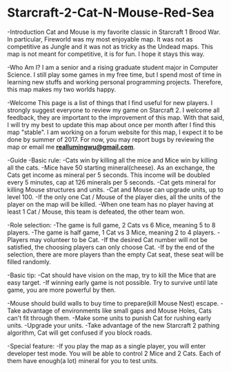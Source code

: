 # Starcraft-2-Cat-N-Mouse-Red-Sea

-Introduction
   Cat and Mouse is my favorite classic in Starcraft 1 Brood War. In particular, Fireworld was my most enjoyable map. It was not as competitive as Jungle and it was not as tricky as the Undead maps. This map is not meant for competitive, it is for fun. I hope it stays this way.

-Who Am I?
   I am a senior and a rising graduate student major in Computer Science. I still play some games in my free time, but I spend most of time in learning new stuffs and working personal programming projects. Therefore, this map makes my two worlds happy.

-Welcome
   This page is a list of things that I find useful for new players. I strongly suggest everyone to review my game on Starcraft 2. I welcome all feedback, they are important to the improvement of this map. With that said, I will try my best to update this map about once per month after I find this map "stable". I am working on a forum website for this map, I expect it to be done by summer of 2017. For now, you may report bugs by reviewing the map or email me **reallumingwu@gmail.com**.

-Guide
  -Basic rule:
   -Cats win by killing all the mice and Mice win by killing all the cats.
   -Mice have 50 starting mineral(cheese). As an exchange, the Cats get income as mineral per 5 seconds. This income will be doubled every 5 minutes, cap at 126 minerals per 5 seconds.
   -Cat gets mineral for killing Mouse structures and units.
   -Cat and Mouse can upgrade units, up to level 100.
   -If the only one Cat / Mouse of the player dies, all the units of the player on the map will be killed. 
   -When one team has no player having at least 1 Cat / Mouse, this team is defeated, the other team won.

  -Role selection:
   -The game is full game, 2 Cats vs 6 Mice, meaning 5 to 8 players.
   -The game is half game, 1 Cat vs 3 Mice, meaning 2 to 4 players.
   -Players may volunteer to be Cat.
   -If the desired Cat number will not be satisfied, the choosing players can only choose Cat.
   -If by the end of the selection, there are more players than the empty Cat seat, these seat will be filled randomly.

  -Basic tip:
   -Cat should have vision on the map, try to kill the Mice that are easy target.
   -If winning early game is not possible. Try to survive until late game, you are more powerful by then.
		
   -Mouse should build walls to buy time to prepare(kill Mouse Nest) escape.
   -Take advantage of environments like small gaps and Mouse Holes, Cats can't fit through them.
   -Make some units to punish Cat for rushing early units.
   -Upgrade your units.
   -Take advantage of the new Starcraft 2 pathing algorithm, Cat will get confused if you block roads.

  -Special feature:
   -If you play the map as a single player, you will enter developer test mode. You will be able to control 2 Mice and 2 Cats. Each of them have enough(a lot) mineral for you to test units.

